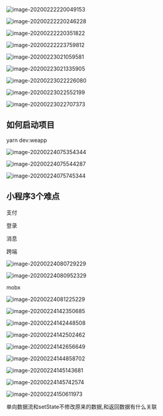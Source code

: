 ![image-20200222220049153](C:\Users\Artificial\AppData\Roaming\Typora\typora-user-images\image-20200222220049153.png)





![image-20200222220246228](C:\Users\Artificial\AppData\Roaming\Typora\typora-user-images\image-20200222220246228.png)

![image-20200222220351822](C:\Users\Artificial\AppData\Roaming\Typora\typora-user-images\image-20200222220351822.png)

![image-20200222223759812](C:\Users\Artificial\AppData\Roaming\Typora\typora-user-images\image-20200222223759812.png)

![image-20200223021059581](C:\Users\Artificial\AppData\Roaming\Typora\typora-user-images\image-20200223021059581.png)

![image-20200223021335905](C:\Users\Artificial\AppData\Roaming\Typora\typora-user-images\image-20200223021335905.png)

![image-20200223022226080](C:\Users\Artificial\AppData\Roaming\Typora\typora-user-images\image-20200223022226080.png)

![image-20200223022552199](C:\Users\Artificial\AppData\Roaming\Typora\typora-user-images\image-20200223022552199.png)

![image-20200223022707373](C:\Users\Artificial\AppData\Roaming\Typora\typora-user-images\image-20200223022707373.png)



## 如何启动项目

yarn  dev:weapp

![image-20200224075354344](C:\Users\Artificial\AppData\Roaming\Typora\typora-user-images\image-20200224075354344.png)





![image-20200224075544287](C:\Users\Artificial\AppData\Roaming\Typora\typora-user-images\image-20200224075544287.png)

![image-20200224075745344](C:\Users\Artificial\AppData\Roaming\Typora\typora-user-images\image-20200224075745344.png)



## 小程序3个难点

支付

登录

消息

跨端

![image-20200224080729229](C:\Users\Artificial\AppData\Roaming\Typora\typora-user-images\image-20200224080729229.png)

![image-20200224080952329](C:\Users\Artificial\AppData\Roaming\Typora\typora-user-images\image-20200224080952329.png)





mobx

![image-20200224081225229](C:\Users\Artificial\AppData\Roaming\Typora\typora-user-images\image-20200224081225229.png)



![image-20200224142350685](C:\Users\Artificial\AppData\Roaming\Typora\typora-user-images\image-20200224142350685.png)

![image-20200224142448508](C:\Users\Artificial\AppData\Roaming\Typora\typora-user-images\image-20200224142448508.png)

![image-20200224142502462](C:\Users\Artificial\AppData\Roaming\Typora\typora-user-images\image-20200224142502462.png)





![image-20200224142656649](C:\Users\Artificial\AppData\Roaming\Typora\typora-user-images\image-20200224142656649.png)





![image-20200224144858702](C:\Users\Artificial\AppData\Roaming\Typora\typora-user-images\image-20200224144858702.png)

![image-20200224145143681](C:\Users\Artificial\AppData\Roaming\Typora\typora-user-images\image-20200224145143681.png)



![image-20200224145742574](C:\Users\Artificial\AppData\Roaming\Typora\typora-user-images\image-20200224145742574.png)





![image-20200224150611973](C:\Users\Artificial\AppData\Roaming\Typora\typora-user-images\image-20200224150611973.png)



单向数据流和setState不修改原来的数据,和返回数据有什么关联
